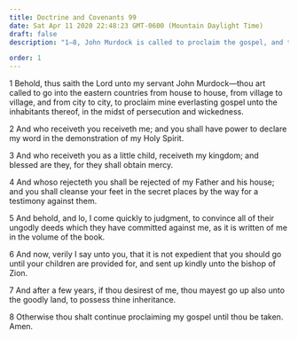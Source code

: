 ```yaml
---
title: Doctrine and Covenants 99
date: Sat Apr 11 2020 22:48:23 GMT-0600 (Mountain Daylight Time)
draft: false
description: "1–8, John Murdock is called to proclaim the gospel, and those who receive him receive the Lord and will obtain mercy."

order: 1
---
```

    
1 Behold, thus saith the Lord unto my servant John Murdock—thou art called to go into the eastern countries from house to house, from village to village, and from city to city, to proclaim mine everlasting gospel unto the inhabitants thereof, in the midst of persecution and wickedness.

2 And who receiveth you receiveth me; and you shall have power to declare my word in the demonstration of my Holy Spirit.

3 And who receiveth you as a little child, receiveth my kingdom; and blessed are they, for they shall obtain mercy.

4 And whoso rejecteth you shall be rejected of my Father and his house; and you shall cleanse your feet in the secret places by the way for a testimony against them.

5 And behold, and lo, I come quickly to judgment, to convince all of their ungodly deeds which they have committed against me, as it is written of me in the volume of the book.

6 And now, verily I say unto you, that it is not expedient that you should go until your children are provided for, and sent up kindly unto the bishop of Zion.

7 And after a few years, if thou desirest of me, thou mayest go up also unto the goodly land, to possess thine inheritance.

8 Otherwise thou shalt continue proclaiming my gospel until thou be taken. Amen.
